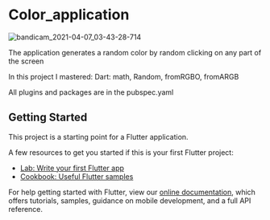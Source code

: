 # Color_application

![bandicam_2021-04-07_03-43-28-714](https://user-images.githubusercontent.com/67923348/113870076-bd8be680-97b1-11eb-8ba2-dfe4a7db318e.gif)

The application generates a random color by random clicking on any part of the screen

In this project I mastered:
 Dart: math,
 Random,
 fromRGBO,
 fromARGB
 
 All plugins and packages are in the pubspec.yaml


## Getting Started

This project is a starting point for a Flutter application.

A few resources to get you started if this is your first Flutter project:

- [Lab: Write your first Flutter app](https://flutter.dev/docs/get-started/codelab)
- [Cookbook: Useful Flutter samples](https://flutter.dev/docs/cookbook)

For help getting started with Flutter, view our
[online documentation](https://flutter.dev/docs), which offers tutorials,
samples, guidance on mobile development, and a full API reference.


